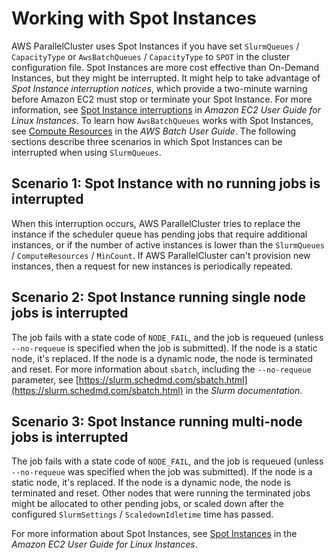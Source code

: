 # Working with Spot Instances<a name="spot-v3"></a>

AWS ParallelCluster uses Spot Instances if you have set `SlurmQueues` / `CapacityType` or `AwsBatchQueues` / `CapacityType` to `SPOT` in the cluster configuration file\. Spot Instances are more cost effective than On\-Demand Instances, but they might be interrupted\. It might help to take advantage of *Spot Instance interruption notices*, which provide a two\-minute warning before Amazon EC2 must stop or terminate your Spot Instance\. For more information, see [Spot Instance interruptions](https://docs.aws.amazon.com/AWSEC2/latest/UserGuide/spot-interruptions.html) in *Amazon EC2 User Guide for Linux Instances*\. To learn how `AwsBatchQueues` works with Spot Instances, see [Compute Resources](https://docs.aws.amazon.com/batch/latest/userguide/compute_environment_parameters.html#compute_environment_compute_resources) in the *AWS Batch User Guide*\. The following sections describe three scenarios in which Spot Instances can be interrupted when using `SlurmQueues`\.

## Scenario 1: Spot Instance with no running jobs is interrupted<a name="no-jobs-v3"></a>

When this interruption occurs, AWS ParallelCluster tries to replace the instance if the scheduler queue has pending jobs that require additional instances, or if the number of active instances is lower than the `SlurmQueues` / `ComputeResources` / `MinCount`\. If AWS ParallelCluster can't provision new instances, then a request for new instances is periodically repeated\.

## Scenario 2: Spot Instance running single node jobs is interrupted<a name="single-node-v3"></a>

The job fails with a state code of `NODE_FAIL`, and the job is requeued \(unless `--no-requeue` is specified when the job is submitted\)\. If the node is a static node, it's replaced\. If the node is a dynamic node, the node is terminated and reset\. For more information about `sbatch`, including the `--no-requeue` parameter, see [https://slurm.schedmd.com/sbatch.html](https://slurm.schedmd.com/sbatch.html) in the *Slurm documentation*\.

## Scenario 3: Spot Instance running multi\-node jobs is interrupted<a name="multi-node-v3"></a>

The job fails with a state code of `NODE_FAIL`, and the job is requeued \(unless `--no-requeue` was specified when the job was submitted\)\. If the node is a static node, it's replaced\. If the node is a dynamic node, the node is terminated and reset\. Other nodes that were running the terminated jobs might be allocated to other pending jobs, or scaled down after the configured `SlurmSettings` / `ScaledownIdletime` time has passed\.

For more information about Spot Instances, see [Spot Instances](https://docs.aws.amazon.com/AWSEC2/latest/UserGuide/using-spot-instances.html) in the *Amazon EC2 User Guide for Linux Instances*\.